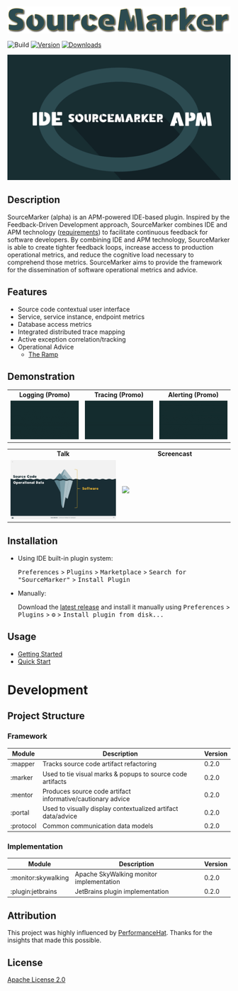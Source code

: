 ![](.github/media/SM.png)

![Build](https://github.com/sourceplusplus/SourceMarker/workflows/Build/badge.svg)
[![Version](https://img.shields.io/jetbrains/plugin/v/15407-sourcemarker.svg)](https://plugins.jetbrains.com/plugin/15407-sourcemarker)
[![Downloads](https://img.shields.io/jetbrains/plugin/d/15407-sourcemarker.svg)](https://plugins.jetbrains.com/plugin/15407-sourcemarker)

![](.github/media/misc/SM_IDE-APM.gif)

## Description

<!-- Plugin description -->
SourceMarker (alpha) is an APM-powered IDE-based plugin. Inspired by the Feedback-Driven Development approach, SourceMarker combines IDE and APM technology ([requirements](https://github.com/sourceplusplus/SourceMarker/blob/master/docs/getting-started.md#requirements)) to facilitate continuous feedback for software developers. By combining IDE and APM technology, SourceMarker is able to create tighter feedback loops, increase access to production operational metrics, and reduce the cognitive load necessary to comprehend those metrics. SourceMarker aims to provide the framework for the dissemination of software operational metrics and advice.
<!-- Plugin description end -->

## Features

- Source code contextual user interface
- Service, service instance, endpoint metrics
- Database access metrics
- Integrated distributed trace mapping
- Active exception correlation/tracking
- Operational Advice
  - [The Ramp](mentor/src/main/kotlin/com/sourceplusplus/mentor/impl/job/RampDetectionMentor.kt)

## Demonstration

<table>
  <tr>
      <td width="33%" align="center"><b>Logging (Promo)</b></td>
      <td width="33%" align="center"><b>Tracing (Promo)</b></td>
      <td width="33%" align="center"><b>Alerting (Promo)</b></td>
  </tr>
  <tr>
     <td><a href="https://www.youtube.com/watch?v=_ppLhaPjbJ4"><img src=".github/media/misc/SM_Logging.gif"/></a></td>
     <td><a href="https://www.youtube.com/watch?v=_ppLhaPjbJ4"><img src=".github/media/misc/SM_Tracing.gif"/></a></td>
     <td><a href="https://www.youtube.com/watch?v=_ppLhaPjbJ4"><img src=".github/media/misc/SM_Alerting.gif"/></a></td>
  </tr>
</table>

<table>
  <tr>
      <td width="50%" align="center"><b>Talk</b></td>
      <td width="50%" align="center"><b>Screencast</b></td>
  </tr>
  <tr>
     <td><a href="https://www.youtube.com/watch?v=1vuNoQDuZVo"><img src=".github/media/misc/SM-CFD_Software.jpg"/></a></td>
     <td><a href="https://www.youtube.com/watch?v=L-16gznzUF8"><img src=".github/media/misc/SM-v0.2.1-Screencast.gif"/></a></td>
  </tr>
</table>

## Installation

- Using IDE built-in plugin system:
  
  <kbd>Preferences</kbd> > <kbd>Plugins</kbd> > <kbd>Marketplace</kbd> > <kbd>Search for "SourceMarker"</kbd> >
  <kbd>Install Plugin</kbd>
  
- Manually:

  Download the [latest release](https://github.com/sourceplusplus/SourceMarker/releases/latest) and install it manually using
  <kbd>Preferences</kbd> > <kbd>Plugins</kbd> > <kbd>⚙</kbd> > <kbd>Install plugin from disk...</kbd>

## Usage

- [Getting Started](docs/getting-started.md)
- [Quick Start](docs/quick-start.md)

# Development

## Project Structure

### Framework

| Module                        | Description                                                          | Version |
| ----------------------------- | -------------------------------------------------------------------- | ------- |
| :mapper                       | Tracks source code artifact refactoring                              | 0.2.0   |
| :marker                       | Used to tie visual marks & popups to source code artifacts           | 0.2.0   |
| :mentor                       | Produces source code artifact informative/cautionary advice          | 0.2.0   |
| :portal                       | Used to visually display contextualized artifact data/advice         | 0.2.0   |
| :protocol                     | Common communication data models                                     | 0.2.0   |

### Implementation

| Module                        | Description                                                          | Version |
| ----------------------------- | -------------------------------------------------------------------- | ------- |
| :monitor:skywalking           | Apache SkyWalking monitor implementation                             | 0.2.0   |
| :plugin:jetbrains             | JetBrains plugin implementation                                      | 0.2.0   |

## Attribution

This project was highly influenced by [PerformanceHat](https://github.com/sealuzh/PerformanceHat). Thanks for the insights
that made this possible.

## License

[Apache License 2.0](LICENSE)
